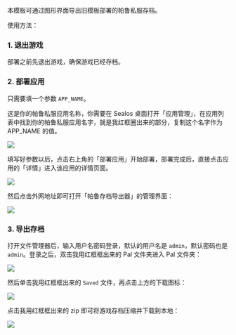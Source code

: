 本模板可通过图形界面导出旧模板部署的帕鲁私服存档。

使用方法：

### 1. 退出游戏

部署之前先退出游戏，确保游戏已经存档。

### 2. 部署应用

只需要填一个参数 `APP_NAME`。

这是你的帕鲁私服应用名称，你需要在 Sealos 桌面打开「应用管理」，在应用列表中找到你的帕鲁私服应用名字，就是我红框圈出来的部分，复制这个名字作为 APP_NAME 的值。

![](https://cdn.jsdelivr.us/gh/yangchuansheng/imghosting6@main/uPic/2024-01-29-16-25-r1LlVk.jpg)

填写好参数以后，点击右上角的「部署应用」开始部署，部署完成后，直接点击应用的「详情」进入该应用的详情页面。

![](https://cdn.jsdelivr.us/gh/yangchuansheng/imghosting6@main/uPic/2024-01-31-14-39-ojbWBa.jpg)

然后点击外网地址即可打开「帕鲁存档导出器」的管理界面：

![](https://cdn.jsdelivr.us/gh/yangchuansheng/imghosting6@main/uPic/2024-01-31-14-44-MiVWVT.jpg)

### 3. 导出存档

打开文件管理器后，输入用户名密码登录，默认的用户名是 `admin`，默认密码也是 `admin`。登录之后，双击我用红框框出来的 Pal 文件夹进入 Pal 文件夹：

![](https://cdn.jsdelivr.us/gh/yangchuansheng/imghosting6@main/uPic/2024-01-27-16-26-Ih0nOf.jpg)

然后单击我用红框框出来的 `Saved` 文件，再点击上方的下载图标：

![](https://cdn.jsdelivr.us/gh/yangchuansheng/imghosting6@main/uPic/2024-01-27-16-24-RHzR99.jpg)

点击我用红框框出来的 zip 即可将游戏存档压缩并下载到本地：

![](https://cdn.jsdelivr.us/gh/yangchuansheng/imghosting6@main/uPic/2024-01-27-16-25-Uuw8xg.jpg)
